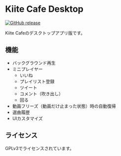 # Kiite Cafe Desktop
[![GitHub release](https://img.shields.io/github/v/release/sevenc-nanashi/kiitecafe-desktop?label=Release)](https://github.com/sevenc-nanashi/kiitecafe-desktop/releases/latest)  

Kiite Cafeのデスクトップアプリ版です。

## 機能

- バックグラウンド再生
- ミニプレイヤー
  - いいね
  - プレイリスト登録
  - ツイート
  - コメント（吹き出し）
  - 回る
- 動画フリーズ（動画だけ止まった状態）時の自動復帰
- 選曲履歴
- UIカスタマイズ

## ライセンス

GPLv3でライセンスされています。

